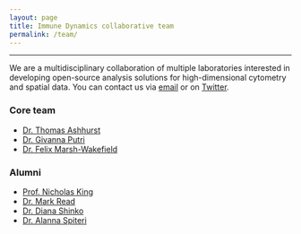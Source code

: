 ```yaml
---
layout: page
title: Immune Dynamics collaborative team
permalink: /team/
---
```


------------------------------------------------------------------------

We are a multidisciplinary collaboration of multiple laboratories interested in developing open-source analysis solutions for high-dimensional cytometry and spatial data. You can contact us via [email](mailto:thomas.ashhurst@sydney.edu.au) or on [Twitter](https://twitter.com/TomAsh_1).

### Core team

-   [Dr. Thomas Ashhurst](https://immunedynamics.io/thomas-ashhurst/)
-   [Dr. Givanna Putri](https://immunedynamics.io/givanna-putri/)
-   [Dr. Felix Marsh-Wakefield](https://immunedynamics.io/felix-marsh-wakefield/)

<!--Brief blurbs then link out-->

### Alumni

-   [Prof. Nicholas King](https://www.sydney.edu.au/medicine-health/about/our-people/academic-staff/nicholas-king.html)
-   [Dr. Mark Read](https://scholar.google.com/citations?user=WfvA3zIAAAAJ&hl=en)
-   [Dr. Diana Shinko](https://www.researchgate.net/profile/Diana-Shinko)
-   [Dr. Alanna Spiteri](https://scholar.google.com/citations?user=Zt8TG4UAAAAJ&hl=en)

<br />
